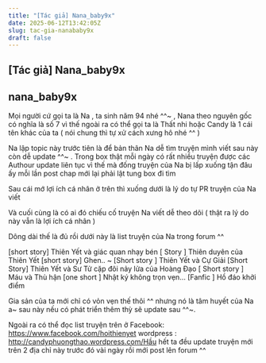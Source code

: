 ```yaml
---
title: "[Tác giả] Nana_baby9x"
date: 2025-06-12T13:42:05Z
slug: tac-gia-nanababy9x
draft: false
---
```


## [Tác giả] Nana_baby9x

## nana_baby9x

Mọi người cứ gọi ta là Na , ta sinh năm 94 nhé ^^~ , Nana theo nguyên gốc có nghĩa là số 7 vì thế ngoài ra có thể gọi ta là Thất nhi hoặc Candy là 1 cái tên khác của ta  ( nói chung thì tự xử cách xưng hô nhé ^^ )
 
Na lập topic này trước tiên là để bản thân Na dễ tìm truyện mình viết sau này còn dễ update ^^~ . Trong box thật mỗi ngày có rất nhiều truyện được các Authour update liên tục vì thế mà đống truyện của Na bị lấp xuống tận đâu ấy  mỗi lần post chap mới lại phải lật tung box đi tìm 
 
Sau cái mớ lợi ích cá nhân ở trên thì xuống dưới là lý do tự PR truyện của Na viết 
 
 
Và cuối cùng là có ai đó chiếu cố truyện Na viết dễ theo dõi ( thật ra lý do này vẫn là lợi ích cá nhân  )
 
Dông dài thế là đủ rồi dưới này là list truyện của Na trong forum ^^
 

[short story] Thiên Yết và giác quan nhạy bén
[ Story ] Thiên duyên của Thiên Yết
[short story] Ghen.. ~
[Short story ] Thiên Yết và Cự Giải
[Short Story] Thiên Yết và Sư Tử cặp đôi nảy lửa của Hoàng Đạo
[ Short story ] Máu và Thù hận
[one short ] Nhật ký không trọn vẹn...
[Fanfic ] Hồ đáo khởi điểm
 
Gia sản của ta mới chỉ có vỏn vẹn thế thôi ^^ nhưng nó là tâm huyết của Na a~ sau này nếu có phát triển thêm thỳ sẽ update sau ^^~.
 
Ngoài ra có thể đọc list truyện trên ở
Facebook: https://www.facebook.com/hoithienyet 
wordpress : http://candyphuongthao.wordpress.com/​Hầu hết ta đều update truyện mới trên 2 địa chỉ này trước đó vài ngày rồi mới post lên forum ^^​